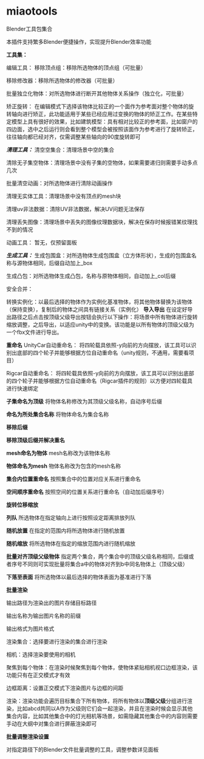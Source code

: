 # miaotools

Blender工具包集合

本插件支持繁多Blender便捷操作，实现提升Blender效率功能

**工具集：**

编辑工具：
  移除顶点组：移除所选物体的顶点组（可批量）
  
  移除修改器：移除所选物体的修改器（可批量）
  
  批量独立化物体：对所选物体进行断开其他物体关系操作（独立化，可批量）
  
  矫正旋转：
    在编辑模式下选择该物体比较正的一个面作为参考面对整个物体的旋转轴向进行矫正，此功能适用于某些已经应用过变换的物体的矫正工作。在某些特定模型上具有很好的效果，比如建筑模型：具有相对比较正的参考面，比如窗户的四边面，选中之后运行则会看到整个模型会被按照该面作为参考进行了旋转矫正，往往轴向都已经对齐，仅需调整某些轴向的90度旋转即可


***清理工具：***
  清空空集合：清理场景中空的集合
  
  清除无子集空物体：清理场景中没有子集的空物体，如果需要递归则需要手动多点几次

  批量清空动画：对所选物体进行清除动画操作

  清理无实体工具：清理场景中没有顶点的mesh块

  清理uv非法数据：清除UV非法数据，解决UV问题无法保存

  清理丢失图像：清理场景中丢失的图像纹理数据块，解决在保存时候报错某纹理找不到的情况
  
动画工具：
  暂无，仅预留面板
  
***生成工具：***
  生成包围盒：对所选物体生成包围盒（立方体形状），生成的包围盒名称与源物体相同，后缀自动加上_box

  生成凸包：对所选物体生成凸包，名称与原物体相同，自动加上_col后缀

  安全合并：

  转换实例化：以最后选择的物体作为实例化基准物体，将其他物体替换为该物体（保持变换），复制后的物体之间具有链接关系（实例化）
**导入导出**
在设定好导出路径之后点击按顶级父级导出按钮会执行以下操作：将场景中所有物体进行旋转缩放调整，之后导出，以适应unity中的变换。该功能是以所有物体的顶级父级为一个fbx文件进行导出。

**重命名**
UnityCar自动重命名：
将四轮载具依照-y向前的方向摆放，该工具可以识别出底部的四个轮子并能够根据方位自动重命名（unity规则，不通用，需要看项目）

Rigcar自动重命名：
将四轮载具依照-y向前的方向摆放，该工具可以识别出底部的四个轮子并能够根据方位自动重命名（Rigcar插件的规则）以方便对四轮载具进行快速绑定

**子集命名为顶级**
将物体名称修改为其顶级父级名称，自动序号后缀

**命名为所处集合名称**
将物体命名为集合名称

**移除后缀**

**移除顶级后缀并解决重名**

**mesh命名为物体**
mesh名称改为该物体名称

**物体命名为mesh**
物体名称改为包含的mesh名称

**集合内位置重命名**
按照集合中的位置对应关系进行重命名

**空间顺序重命名**
按照空间的位置关系进行重命名（自动加后缀序号）

**旋转位移缩放**

**列队**
所选物体在指定轴向上进行按照设定距离排放列队

**随机放置**
在指定的范围内将所选物体进行随机放置

**随机缩放**
将所选物体在指定的缩放范围内进行随机缩放

**批量对齐顶级父级物体**
指定两个集合，两个集合中的顶级父级名称相同，后缀或者序号不同则可实现批量将集合a中的物体对齐到b中同名物体上（顶级父级）

**下落至表面**
将所选物体以最后选择的物体表面为基准进行下落


**批量渲染**

输出路径为渲染出的图片存储目标路径

输出名称为输出图片名称的前缀

输出格式为图片格式

渲染集合：选择要进行渲染的集合进行渲染

相机：选择渲染要使用的相机

聚焦到每个物体：在渲染时候聚焦到每个物体，使物体紧贴相机视口边框渲染，该功能只有在正交模式才有效

边框距离：设置正交模式下渲染图片与边框的间距

渲染：渲染功能会遍历目标集合下所有物体，将所有物体以**顶级父级**分组进行渲染，比如abcd共同以A作为父级则它们会一起渲染，并且在渲染时候会显示其他集合内容，比如其他集合中的灯光相机等场景，如需隐藏其他集合中的内容则需要手动在大纲中对集合进行屏蔽渲染即可


**批量调整渲染设置**

对指定路径下的Blender文件批量调整的工具，调整参数详见面板

